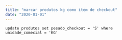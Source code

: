 ```yaml
---
title: "marcar produtos kg como item de checkout"
date: "2020-01-01"
---
```


<code>update produtos set pesado_checkout = 'S'
where unidade_comecial = 'KG'
</code>